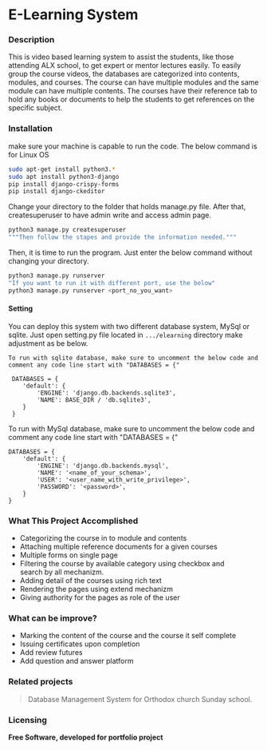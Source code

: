 ﻿# E-Learning System

### Description 
This is video based learning system to assist the students, like those attending ALX school, to get expert or mentor lectures easily. To easily group the course videos, the databases are categorized into contents, modules, and courses. The course can have multiple modules and the same module can have multiple contents. The courses have their reference tab to hold any books or documents to help the students to get references on the specific subject. 

### Installation
make sure your machine is capable to run the code. The below command is for Linux OS

```sh
sudo apt-get install python3.*
sudo apt install python3-django
pip install django-crispy-forms
pip install django-ckeditor
```

Change your directory to the folder that holds manage.py file. After that, createsuperuser to have admin write and access admin page.
```sh
python3 manage.py createsuperuser
"""Then follow the stapes and provide the information needed."""
```

Then, it is time to run the program. Just enter the below command without changing your directory.

```sh
python3 manage.py runserver
"If you want to run it with different port, use the below"
python3 manage.py runserver <port_no_you_want>
```
#### Setting 

You can deploy this system with two different database system, MySql or sqlite. Just open setting.py file located in `.../elearning` directory make adjustment as be below.

`To run with sqlite database, make sure to uncomment the below code and comment any code line start with "DATABASES = {"`
```
 DATABASES = {
    'default': {
        'ENGINE': 'django.db.backends.sqlite3',
        'NAME': BASE_DIR / 'db.sqlite3',
    }
 }

 ```
To run with MySql database, make sure to uncomment the below code and comment any code line start with "DATABASES = {"
```
DATABASES = {
    'default': {
        'ENGINE': 'django.db.backends.mysql',
        'NAME': '<name_of_your_schema>',
        'USER': '<user_name_with_write_privilege>',
        'PASSWORD': '<password>',
    }
}
```
### What This Project Accomplished
+ Categorizing the course in to module and contents 
+ Attaching multiple reference documents for a given courses 
+ Multiple forms on single page 
+ Filtering the course by available category using checkbox and  
search by all mechanizm. 
+ Adding detail of the courses using rich text  
+ Rendering the pages using extend mechanizm  
+ Giving authority for the pages as role of the user

### What can be improve? 
+ Marking the content of the course and the course it self complete 
+ Issuing certificates upon completion 
+ Add review futures 
+ Add question and answer platform

### Related projects
> Database Management System for Orthodox church Sunday school.

### Licensing
****Free Software, developed for portfolio project****

